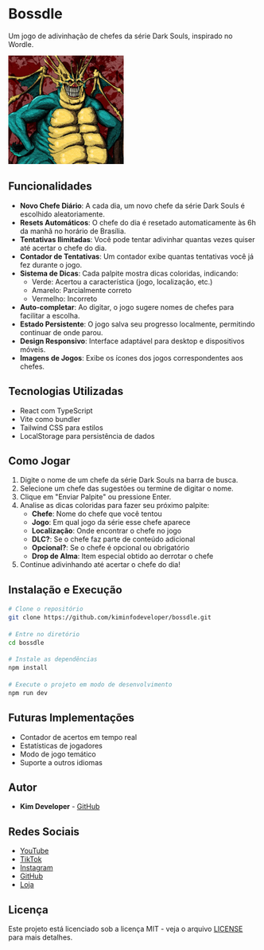 # Bossdle

Um jogo de adivinhação de chefes da série Dark Souls, inspirado no Wordle.

![Dark Souls Bossdle](https://raw.githubusercontent.com/kiminfodeveloper/bossdle/main/src/imgs/default.png)

## Funcionalidades

-   **Novo Chefe Diário**: A cada dia, um novo chefe da série Dark Souls é escolhido aleatoriamente.
-   **Resets Automáticos**: O chefe do dia é resetado automaticamente às 6h da manhã no horário de Brasília.
-   **Tentativas Ilimitadas**: Você pode tentar adivinhar quantas vezes quiser até acertar o chefe do dia.
-   **Contador de Tentativas**: Um contador exibe quantas tentativas você já fez durante o jogo.
-   **Sistema de Dicas**: Cada palpite mostra dicas coloridas, indicando:
    -   Verde: Acertou a característica (jogo, localização, etc.)
    -   Amarelo: Parcialmente correto
    -   Vermelho: Incorreto
-   **Auto-completar**: Ao digitar, o jogo sugere nomes de chefes para facilitar a escolha.
-   **Estado Persistente**: O jogo salva seu progresso localmente, permitindo continuar de onde parou.
-   **Design Responsivo**: Interface adaptável para desktop e dispositivos móveis.
-   **Imagens de Jogos**: Exibe os ícones dos jogos correspondentes aos chefes.

## Tecnologias Utilizadas

-   React com TypeScript
-   Vite como bundler
-   Tailwind CSS para estilos
-   LocalStorage para persistência de dados

## Como Jogar

1. Digite o nome de um chefe da série Dark Souls na barra de busca.
2. Selecione um chefe das sugestões ou termine de digitar o nome.
3. Clique em "Enviar Palpite" ou pressione Enter.
4. Analise as dicas coloridas para fazer seu próximo palpite:
    - **Chefe**: Nome do chefe que você tentou
    - **Jogo**: Em qual jogo da série esse chefe aparece
    - **Localização**: Onde encontrar o chefe no jogo
    - **DLC?**: Se o chefe faz parte de conteúdo adicional
    - **Opcional?**: Se o chefe é opcional ou obrigatório
    - **Drop de Alma**: Item especial obtido ao derrotar o chefe
5. Continue adivinhando até acertar o chefe do dia!

## Instalação e Execução

```bash
# Clone o repositório
git clone https://github.com/kiminfodeveloper/bossdle.git

# Entre no diretório
cd bossdle

# Instale as dependências
npm install

# Execute o projeto em modo de desenvolvimento
npm run dev
```

## Futuras Implementações

-   Contador de acertos em tempo real
-   Estatísticas de jogadores
-   Modo de jogo temático
-   Suporte a outros idiomas

## Autor

-   **Kim Developer** - [GitHub](https://github.com/kiminfodeveloper)

## Redes Sociais

-   [YouTube](https://www.youtube.com/@lovem0n3y16)
-   [TikTok](https://www.tiktok.com/@lovem0n3y16)
-   [Instagram](https://www.instagram.com/lovem0n3y16.ofc/)
-   [GitHub](https://github.com/kiminfodeveloper)
-   [Loja](https://kiminfotec-store.vercel.app/)

## Licença

Este projeto está licenciado sob a licença MIT - veja o arquivo [LICENSE](LICENSE) para mais detalhes.
